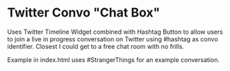 # Twitter Convo "Chat Box"

Uses Twitter Timeline Widget combined with Hashtag Button to allow users to join a live in progress conversation on Twitter using #hashtag as convo identifier. Closest I could get to a free chat room with no frills.

Example in index.html uses #StrangerThings for an example conversation.
